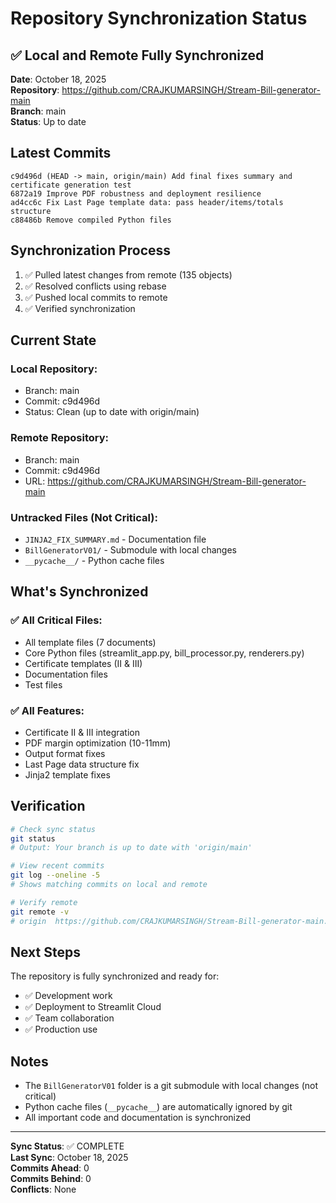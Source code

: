 # Repository Synchronization Status

## ✅ Local and Remote Fully Synchronized

**Date**: October 18, 2025  
**Repository**: https://github.com/CRAJKUMARSINGH/Stream-Bill-generator-main  
**Branch**: main  
**Status**: Up to date

## Latest Commits

```
c9d496d (HEAD -> main, origin/main) Add final fixes summary and certificate generation test
6872a19 Improve PDF robustness and deployment resilience
ad4cc6c Fix Last Page template data: pass header/items/totals structure
c88486b Remove compiled Python files
```

## Synchronization Process

1. ✅ Pulled latest changes from remote (135 objects)
2. ✅ Resolved conflicts using rebase
3. ✅ Pushed local commits to remote
4. ✅ Verified synchronization

## Current State

### Local Repository:
- Branch: main
- Commit: c9d496d
- Status: Clean (up to date with origin/main)

### Remote Repository:
- Branch: main
- Commit: c9d496d
- URL: https://github.com/CRAJKUMARSINGH/Stream-Bill-generator-main

### Untracked Files (Not Critical):
- `JINJA2_FIX_SUMMARY.md` - Documentation file
- `BillGeneratorV01/` - Submodule with local changes
- `__pycache__/` - Python cache files

## What's Synchronized

### ✅ All Critical Files:
- All template files (7 documents)
- Core Python files (streamlit_app.py, bill_processor.py, renderers.py)
- Certificate templates (II & III)
- Documentation files
- Test files

### ✅ All Features:
- Certificate II & III integration
- PDF margin optimization (10-11mm)
- Output format fixes
- Last Page data structure fix
- Jinja2 template fixes

## Verification

```bash
# Check sync status
git status
# Output: Your branch is up to date with 'origin/main'

# View recent commits
git log --oneline -5
# Shows matching commits on local and remote

# Verify remote
git remote -v
# origin  https://github.com/CRAJKUMARSINGH/Stream-Bill-generator-main.git
```

## Next Steps

The repository is fully synchronized and ready for:
- ✅ Development work
- ✅ Deployment to Streamlit Cloud
- ✅ Team collaboration
- ✅ Production use

## Notes

- The `BillGeneratorV01` folder is a git submodule with local changes (not critical)
- Python cache files (`__pycache__`) are automatically ignored by git
- All important code and documentation is synchronized

---

**Sync Status**: ✅ COMPLETE  
**Last Sync**: October 18, 2025  
**Commits Ahead**: 0  
**Commits Behind**: 0  
**Conflicts**: None
